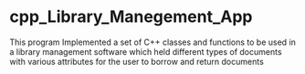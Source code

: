 # cpp_Library_Manegement_App
This program Implemented a set of C++ classes and functions to be used in a library management software which held different types of documents with various attributes for the user to borrow and return documents
